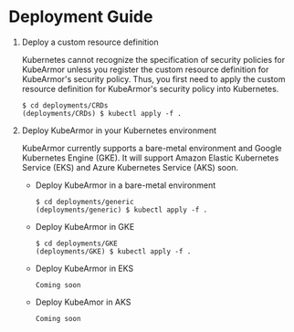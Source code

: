 # Deployment Guide

1. Deploy a custom resource definition

    Kubernetes cannot recognize the specification of security policies for KubeArmor unless you register the custom resource definition for KubeArmor's security policy. Thus, you first need to apply the custom resource definition for KubeArmor's security policy into Kubernetes.

    ```
    $ cd deployments/CRDs
    (deployments/CRDs) $ kubectl apply -f .
    ```

2. Deploy KubeArmor in your Kubernetes environment

    KubeArmor currently supports a bare-metal environment and Google Kubernetes Engine (GKE). It will support Amazon Elastic Kubernetes Service (EKS) and Azure Kubernetes Service (AKS) soon.

    - Deploy KubeArmor in a bare-metal environment

        ```
        $ cd deployments/generic
        (deployments/generic) $ kubectl apply -f .
        ```

    - Deploy KubeArmor in GKE

        ```
        $ cd deployments/GKE
        (deployments/GKE) $ kubectl apply -f .
        ```

    - Deploy KubeArmor in EKS

      ```
      Coming soon
      ```

    - Deploy KubeAmor in AKS

      ```
      Coming soon
      ```
